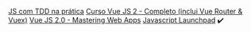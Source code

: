 [JS com TDD na prática](https://www.udemy.com/js-com-tdd-na-pratica/learn/v4/overview)
[Curso Vue JS 2 - Completo (inclui Vue Router & Vuex)](https://www.udemy.com/vue-js-completo/learn/v4/overview)
[Vue JS 2.0 - Mastering Web Apps](https://www.udemy.com/vue-web-apps/learn/v4/content)
[Javascript Launchpad](https://simpleprogrammer.com/products/#javascript-launchpad) :heavy_check_mark:
